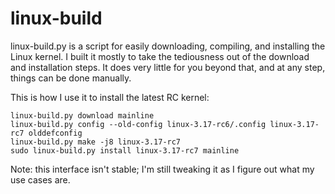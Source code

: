 linux-build
===========
linux-build.py is a script for easily downloading, compiling, and installing
the Linux kernel. I built it mostly to take the tediousness out of the download
and installation steps. It does very little for you beyond that, and at any
step, things can be done manually.

This is how I use it to install the latest RC kernel:

```
linux-build.py download mainline
linux-build.py config --old-config linux-3.17-rc6/.config linux-3.17-rc7 olddefconfig
linux-build.py make -j8 linux-3.17-rc7
sudo linux-build.py install linux-3.17-rc7 mainline
```

Note: this interface isn't stable; I'm still tweaking it as I figure out what
my use cases are.
